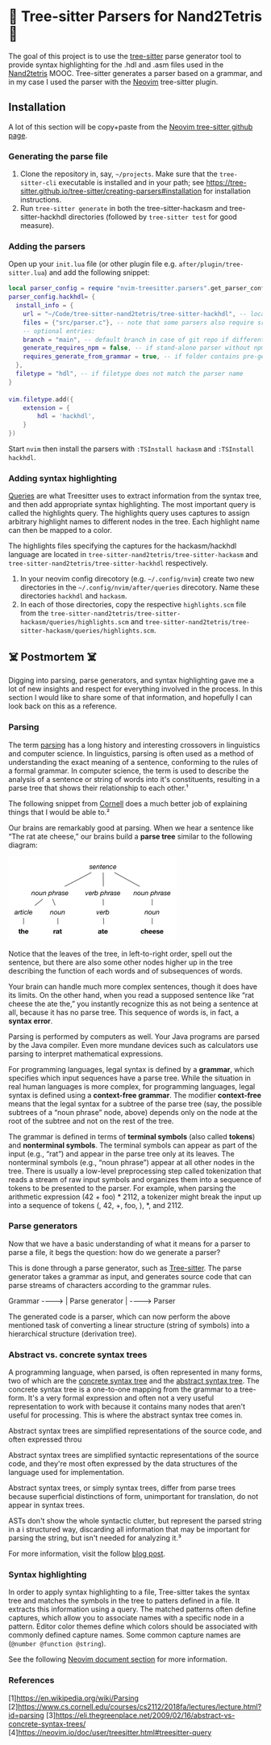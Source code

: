 # 🎄 Tree-sitter Parsers for Nand2Tetris 🎄

The goal of this project is to use the
[tree-sitter](https://github.com/tree-sitter/tree-sitter) parse generator
tool to provide syntax highlighting for the .hdl and .asm files used in the 
[Nand2tetris](https://www.nand2tetris.org/) MOOC.  Tree-sitter generates a 
parser based on a grammar, and in my case I used the parser
with the [Neovim](https://neovim.io/) tree-sitter plugin.

## Installation

A lot of this section will be copy+paste from the [Neovim tree-sitter github page](https://github.com/nvim-treesitter/nvim-treesitter).

### Generating the parse file


1. Clone the repository in, say, `~/projects`. Make sure that the `tree-sitter-cli` executable is installed and in your path; see <https://tree-sitter.github.io/tree-sitter/creating-parsers#installation> for installation instructions.
2. Run `tree-sitter generate` in both the tree-sitter-hackasm and tree-sitter-hackhdl directories (followed by `tree-sitter test` for good measure).

### Adding the parsers

Open up your `init.lua` file (or other plugin file e.g. `after/plugin/tree-sitter.lua`) and add the following snippet:

```lua
local parser_config = require "nvim-treesitter.parsers".get_parser_configs()
parser_config.hackhdl= {
  install_info = {
    url = "~/Code/tree-sitter-nand2tetris/tree-sitter-hackhdl", -- local path or git repo
    files = {"src/parser.c"}, -- note that some parsers also require src/scanner.c or src/scanner.cc
    -- optional entries:
    branch = "main", -- default branch in case of git repo if different from master
    generate_requires_npm = false, -- if stand-alone parser without npm dependencies
    requires_generate_from_grammar = true, -- if folder contains pre-generated src/parser.c
  },
  filetype = "hdl", -- if filetype does not match the parser name
}

vim.filetype.add({
    extension = {
        hdl = 'hackhdl',
    }
})
```

Start `nvim` then install the parsers with `:TSInstall hackasm` and `:TSInstall hackhdl`.

### Adding syntax highlighting

[Queries](https://tree-sitter.github.io/tree-sitter/syntax-highlighting#queries)
are what Treesitter uses to extract information from the syntax tree,
and then add appropriate syntax highlighting. The most important query is called the highlights
query.  The highlights query uses captures to assign arbitrary highlight names to different nodes in the tree.
Each highlight name can then be mapped to a color.

The highlights files specifying the captures for the hackasm/hackhdl language are
located in  `tree-sitter-nand2tetris/tree-sitter-hackasm` and `tree-sitter-nand2tetris/tree-sitter-hackhdl` respectively.

1. In your neovim config direcotory (e.g. `~/.config/nvim`) create two new directories in the `~/.config/nvim/after/queries` direcotory.
Name these directories `hackhdl` and `hackasm`.  
2. In each of those directories, copy the respective `highlights.scm` file from
the `tree-sitter-nand2tetris/tree-sitter-hackasm/queries/highlights.scm` and `tree-sitter-nand2tetris/tree-sitter-hackasm/queries/highlights.scm`.

## ☠️  Postmortem ☠️

Digging into parsing, parse generators, and syntax highlighting gave me a lot of new insights and respect for everything involved in the process.
In this section I would like to share some of that information, and hopefully I can look back on this as a reference.

### Parsing

The term [parsing](https://en.wikipedia.org/wiki/Parsing) has a long history and interesting crossovers in linguistics and computer science.
In linguistics, parsing is often used as a method of understanding the exact meaning of a sentence,
conforming to the rules of a formal grammar. In computer science, the term is used to describe the analysis
of a sentence or string of words into it's constituents, resulting in a parse tree that  shows their
relationship to each other.¹

The following snippet from [Cornell](https://www.cs.cornell.edu/courses/cs2112/2018fa/lectures/lecture.html?id=parsing)
does a much better job of explaining things that I would be able to.²

Our brains are remarkably good at parsing. When we hear a sentence like “The rat ate cheese,” 
our brains build a **parse tree** similar to the following diagram:

![simple sentence tree](.assets/simple-sentence.png)

Notice that the leaves of the tree, in left-to-right order, spell out the sentence, but there are also some other nodes higher up in the tree describing the function of each words and of subsequences of words.

Your brain can handle much more complex sentences, though it does have its limits. On the other hand, when you read a supposed sentence like “rat cheese the ate the,” you instantly recognize this as not being a sentence at all, because it has no parse tree. This sequence of words is, in fact, a **syntax error**.

Parsing is performed by computers as well. Your Java programs are parsed by the Java compiler. Even more mundane devices such as calculators use parsing to interpret mathematical expressions.

For programming languages, legal syntax is defined by a **grammar**, which specifies which input sequences have a parse tree. While the situation in real human languages is more complex, for programming languages, legal syntax is defined using a **context-free grammar**. The modifier **context-free** means that the legal syntax for a subtree of the parse tree (say, the possible subtrees of a “noun phrase” node, above) depends only on the node at the root of the subtree and not on the rest of the tree.

The grammar is defined in terms of **terminal symbols** (also called **tokens**) and **nonterminal symbols**. The terminal symbols can appear as part of the input (e.g., “rat”) and appear in the parse tree only at its leaves. The nonterminal symbols (e.g., “noun phrase”) appear at all other nodes in the tree. There is usually a low-level preprocessing step called tokenization that reads a stream of raw input symbols and organizes them into a sequence of tokens to be presented to the parser. For example, when parsing the arithmetic expression (42 + foo) * 2112, a tokenizer might break the input up into a sequence of tokens (, 42, +, foo, ), *, and 2112.

### Parse generators

Now that we have a basic understanding of what it means for a parser to parse a file,
it begs the question: how do we generate a parser?

This is done through a parse generator, such as [Tree-sitter](https://tree-sitter.github.io/tree-sitter/).
The parse generator takes a grammar as input, and generates source code that can parse streams of 
characters according to the grammar rules.

Grammar ----> | Parse generator | ----> Parser

The generated code is a parser, which can now perform the above mentioned task of
converting a linear structure (string of symbols) into a hierarchical structure (derivation tree).


### Abstract vs. concrete syntax trees

A programming language, when parsed, is often represented in many forms, two of which
are the [concrete syntax tree](https://en.wikipedia.org/wiki/Parse_tree)  and the 
[abstract syntax tree](https://en.wikipedia.org/wiki/Abstract_syntax_tree).  The concrete syntax tree
is a one-to-one mapping from the grammar to a tree-form.  It's a very formal expression
and often not a very useful representation to work with because it contains many nodes
that aren't useful for processing. This is where the abstract syntax tree comes in.

Abstract syntax trees are simplified representations of the source code, and often expressed
throu

Abstract syntax trees  are simplified syntactic representations of the source code, 
and they're most often expressed by the data structures of the language used for implementation.

Abstract syntax trees, or simply syntax trees, differ from parse trees because superficial 
distinctions of form, unimportant for translation, do not appear in syntax trees.

ASTs don't show the whole syntactic clutter, but represent the parsed string in a i
structured way, discarding all information that may be important for parsing the 
string, but isn't needed for analyzing it.³

For more information, visit the follow [blog post](https://eli.thegreenplace.net/2009/02/16/abstract-vs-concrete-syntax-trees/).

### Syntax highlighting

In order to apply syntax highlighting to a file, Tree-sitter takes the syntax tree
and matches the symbols in the tree to patters defined in a file.  It extracts this information
using a query.  The matched patterns often define captures, which allow you to associate names
with a specific node in a pattern.  Editor color themes define which colors should be associated
with commonly defined capture names.  Some common capture names are (`@number @function @string`).

See the following [Neovim document section](https://neovim.io/doc/user/treesitter.html#treesitter-query)
for more information.

### References

[1]https://en.wikipedia.org/wiki/Parsing
[2]https://www.cs.cornell.edu/courses/cs2112/2018fa/lectures/lecture.html?id=parsing
[3]https://eli.thegreenplace.net/2009/02/16/abstract-vs-concrete-syntax-trees/
[4]https://neovim.io/doc/user/treesitter.html#treesitter-query
